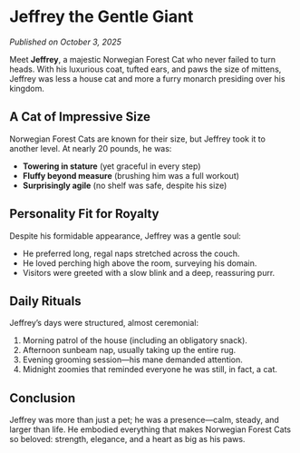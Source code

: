 # Jeffrey the Gentle Giant

*Published on October 3, 2025*

Meet **Jeffrey**, a majestic Norwegian Forest Cat who never failed to turn heads. With his luxurious coat, tufted ears, and paws the size of mittens, Jeffrey was less a house cat and more a furry monarch presiding over his kingdom.

## A Cat of Impressive Size

Norwegian Forest Cats are known for their size, but Jeffrey took it to another level. At nearly 20 pounds, he was:

- **Towering in stature** (yet graceful in every step)  
- **Fluffy beyond measure** (brushing him was a full workout)  
- **Surprisingly agile** (no shelf was safe, despite his size)

## Personality Fit for Royalty

Despite his formidable appearance, Jeffrey was a gentle soul:

- He preferred long, regal naps stretched across the couch.  
- He loved perching high above the room, surveying his domain.  
- Visitors were greeted with a slow blink and a deep, reassuring purr.  

## Daily Rituals

Jeffrey’s days were structured, almost ceremonial:

1. Morning patrol of the house (including an obligatory snack).  
2. Afternoon sunbeam nap, usually taking up the entire rug.  
3. Evening grooming session—his mane demanded attention.  
4. Midnight zoomies that reminded everyone he was still, in fact, a cat.  

## Conclusion

Jeffrey was more than just a pet; he was a presence—calm, steady, and larger than life. He embodied everything that makes Norwegian Forest Cats so beloved: strength, elegance, and a heart as big as his paws.

